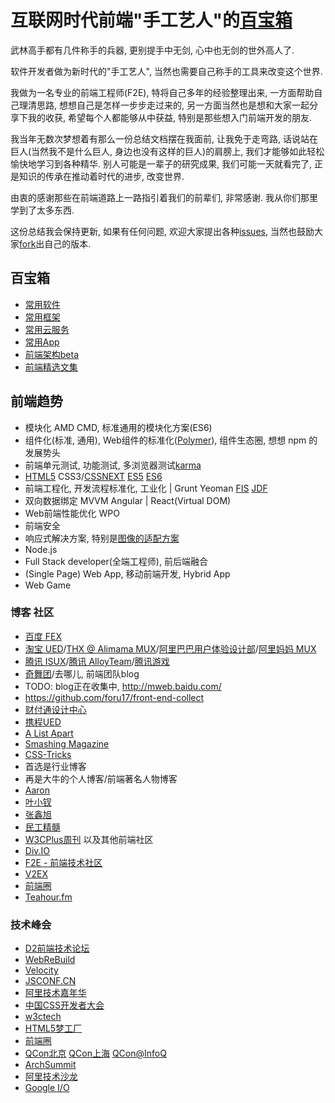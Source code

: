 # 互联网时代前端"手工艺人"的[百宝箱](http://baike.baidu.com/view/123101.htm)
武林高手都有几件称手的兵器, 更别提手中无剑, 心中也无剑的世外高人了.

软件开发者做为新时代的"手工艺人", 当然也需要自己称手的工具来改变这个世界.

我做为一名专业的前端工程师(F2E), 特将自己多年的经验整理出来, 一方面帮助自己理清思路, 想想自己是怎样一步步走过来的, 另一方面当然也是想和大家一起分享下我的收获, 希望每个人都能够从中获益, 特别是那些想入门前端开发的朋友.

我当年无数次梦想着有那么一份总结文档摆在我面前, 让我免于走弯路, 话说站在巨人(当然我不是什么巨人, 身边也没有这样的巨人)的肩膀上, 我们才能够如此轻松愉快地学习到各种精华. 别人可能是一辈子的研究成果, 我们可能一天就看完了, 正是知识的传承在推动着时代的进步, 改变世界.

由衷的感谢那些在前端道路上一路指引着我们的前辈们, 非常感谢. 我从你们那里学到了太多东西.

这份总结我会保持更新, 如果有任何问题, 欢迎大家提出各种[issues](https://github.com/f2e-journey/software/issues/new), 当然也鼓励大家[fork](https://github.com/f2e-journey/software#fork-destination-box)出自己的版本.

## 百宝箱
* [常用软件](https://github.com/f2e-journey/software/blob/master/software.md)
* [常用框架](https://github.com/f2e-journey/software/blob/master/lib.md)
* [常用云服务](https://github.com/f2e-journey/software/blob/master/cloud.md)
* [常用App](https://github.com/f2e-journey/software/blob/master/app.md)
* [前端架构beta](https://github.com/f2e-journey/software/blob/master/architecture.md)
* [前端精选文集](https://github.com/f2e-journey/software/blob/master/article.md)

## 前端趋势
* 模块化 AMD CMD, 标准通用的模块化方案(ES6)
* 组件化(标准, 通用), Web组件的标准化([Polymer](https://www.polymer-project.org/)), 组件生态圈, 想想 npm 的发展势头
* 前端单元测试, 功能测试, 多浏览器测试[karma](https://github.com/karma-runner/karma)
* [HTML5](https://rawgit.com/paulrouget/html5dashboard/master/demo.html) CSS3/[CSSNEXT](http://cssnext.io/) [ES5](http://kangax.github.io/compat-table/es5) [ES6](http://babeljs.io/docs/learn-es2015/)
* 前端工程化, 开发流程标准化, 工业化 | Grunt Yeoman [FIS](http://fis.baidu.com) [JDF](https://github.com/putaoshu/jdf)
* 双向数据绑定 MVVM Angular | React(Virtual DOM)
* Web前端性能优化 WPO
* 前端安全
* 响应式解决方案, 特别是[图像的适配方案](http://responsiveimages.org/)
* Node.js
* Full Stack developer(全端工程师), 前后端融合
* (Single Page) Web App, 移动前端开发, Hybrid App
* Web Game

### 博客 社区
* [百度 FEX](http://fex.baidu.com/)
* [淘宝 UED](http://ued.taobao.org/blog/category/bowen/frontend/)/[THX @ Alimama MUX](http://thx.github.io/)/[阿里巴巴用户体验设计部](http://www.aliued.cn/category/3%E5%89%8D%E7%AB%AF%E5%BC%80%E5%8F%91)/[阿里妈妈 MUX](http://mux.alimama.com/posts/front-end)
* [腾讯 ISUX](http://isux.tencent.com/category/fd)/[腾讯 AlloyTeam](http://www.alloyteam.com)/[腾讯游戏](http://tgideas.qq.com/)
* [奇舞团](http://www.75team.com/weekly/)/去哪儿, 前端团队blog
* TODO: blog正在收集中, http://mweb.baidu.com/
* https://github.com/foru17/front-end-collect
* [财付通设计中心](http://tid.tenpay.com/)
* [携程UED](http://ued.ctrip.com/blog/)
* [A List Apart](http://alistapart.com/)
* [Smashing Magazine](http://www.smashingmagazine.com/)
* [CSS-Tricks](https://css-tricks.com/)
* 首选是行业博客
* 再是大牛的个人博客/前端著名人物博客
* [Aaron](http://www.cnblogs.com/aaronjs/)
* [叶小钗](http://www.cnblogs.com/yexiaochai/)
* [张鑫旭](http://www.zhangxinxu.com)
* [民工精髓](https://github.com/xufei/blog/tree/master/posts)
* [W3CPlus周刊](http://www.w3cplus.com/collective) 以及其他前端社区
* [Div.IO](http://div.io/#/welcome)
* [F2E - 前端技术社区](http://f2e.im/)
* [V2EX](http://v2ex.com)
* [前端圈](http://sentsin.com/daohang/)
* [Teahour.fm](http://teahour.fm/)

### 技术峰会
* [D2前端技术论坛](http://www.d2forum.org/)
* [WebReBuild](http://webrebuild.org)
* [Velocity](http://velocity.oreilly.com.cn)
* [JSCONF.CN](http://jsconf.cn/)
* [阿里技术嘉年华](http://adc.taobao.com)
* [中国CSS开发者大会](http://css.w3ctech.com/)
* [w3ctech](http://www.w3ctech.com/event)
* [HTML5梦工厂](http://www.html5dw.com/)
* [前端圈](http://www.fequan.com/)
* [QCon北京](http://qconbeijing.com/) [QCon上海](http://qconshanghai.com/) [QCon@InfoQ](http://www.infoq.com/cn/qcon)
* [ArchSummit](http://www.archsummit.com/)
* [阿里技术沙龙](http://club.alibabatech.org)
* [Google I/O](https://events.google.com/io2015/)
